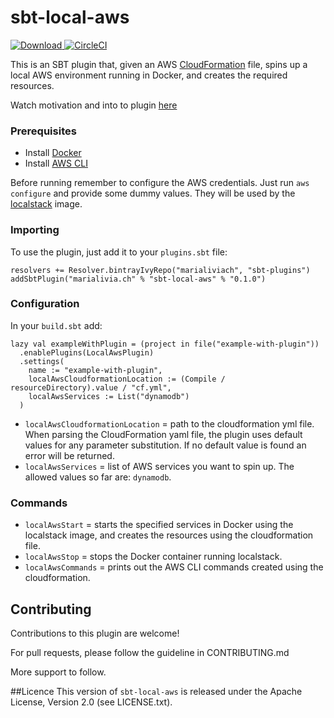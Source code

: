 # sbt-local-aws

[![Download](https://api.bintray.com/packages/marialiviach/sbt-plugins/sbt-local-aws/images/download.svg) ](https://bintray.com/marialiviach/sbt-plugins/sbt-local-aws/_latestVersion)
[![CircleCI](https://circleci.com/gh/marialivia16/sbt-local-aws/tree/master.svg?style=svg)](https://circleci.com/gh/marialivia16/sbt-local-aws/tree/master)

This is an SBT plugin that, given an AWS [CloudFormation](https://aws.amazon.com/cloudformation/) file, spins up a 
local AWS environment running in Docker, and creates the required resources.

Watch motivation and into to plugin [here](https://www.youtube.com/watch?v=1O3zTuw9SFI&t=3s)

### Prerequisites
- Install [Docker](https://docs.docker.com/get-docker/)
- Install [AWS CLI](https://docs.aws.amazon.com/cli/latest/userguide/cli-chap-install.html) 

Before running remember to configure the AWS credentials.
Just run `aws configure` and provide some dummy values. They will be used by the 
[localstack](https://github.com/localstack/localstack) image.

### Importing
To use the plugin, just add it to your `plugins.sbt` file:
```
resolvers += Resolver.bintrayIvyRepo("marialiviach", "sbt-plugins")
addSbtPlugin("marialivia.ch" % "sbt-local-aws" % "0.1.0")
```

### Configuration
In your `build.sbt` add:
```
lazy val exampleWithPlugin = (project in file("example-with-plugin"))
  .enablePlugins(LocalAwsPlugin)
  .settings(
    name := "example-with-plugin",
    localAwsCloudformationLocation := (Compile / resourceDirectory).value / "cf.yml",
    localAwsServices := List("dynamodb")
  )
```

- `localAwsCloudformationLocation` = path to the cloudformation yml file. 
When parsing the CloudFormation yaml file, the plugin uses default values for any parameter substitution. 
If no default value is found an error will be returned.
- `localAwsServices` = list of AWS services you want to spin up. The allowed values so far are: `dynamodb`.

### Commands
- `localAwsStart` = starts the specified services in Docker using the localstack image, and creates the resources 
using the cloudformation file.
- `localAwsStop` = stops the Docker container running localstack.
- `localAwsCommands` = prints out the AWS CLI commands created using the cloudformation.

## Contributing
Contributions to this plugin are welcome!

For pull requests, please follow the guideline in CONTRIBUTING.md

More support to follow.

##Licence
This version of `sbt-local-aws` is released under the Apache License, Version 2.0 (see LICENSE.txt). 
